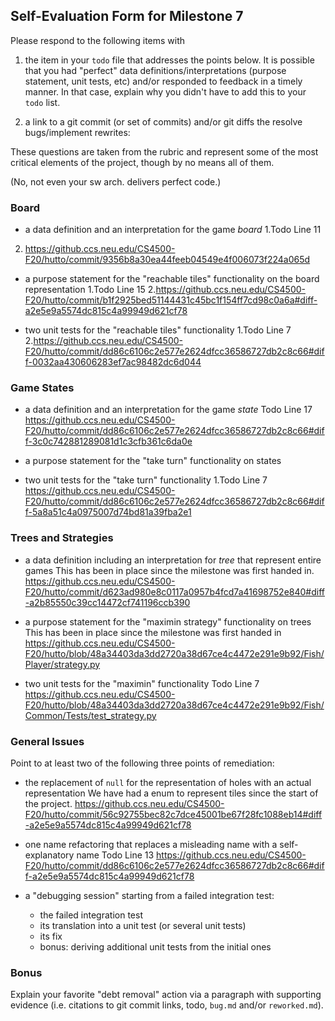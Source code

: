 ## Self-Evaluation Form for Milestone 7

Please respond to the following items with

1. the item in your `todo` file that addresses the points below.
    It is possible that you had "perfect" data definitions/interpretations
    (purpose statement, unit tests, etc) and/or responded to feedback in a
    timely manner. In that case, explain why you didn't have to add this to
    your `todo` list.

2. a link to a git commit (or set of commits) and/or git diffs the resolve
   bugs/implement rewrites:

These questions are taken from the rubric and represent some of the most
critical elements of the project, though by no means all of them.

(No, not even your sw arch. delivers perfect code.)

### Board

- a data definition and an interpretation for the game _board_
1.Todo Line 11
2. https://github.ccs.neu.edu/CS4500-F20/hutto/commit/9356b8a30ea44feeb04549e4f006073f224a065d

- a purpose statement for the "reachable tiles" functionality on the board representation
1.Todo Line 15
2.https://github.ccs.neu.edu/CS4500-F20/hutto/commit/b1f2925bed51144431c45bc1f154ff7cd98c0a6a#diff-a2e5e9a5574dc815c4a99949d621cf78

- two unit tests for the "reachable tiles" functionality
1.Todo Line 7
2.https://github.ccs.neu.edu/CS4500-F20/hutto/commit/dd86c6106c2e577e2624dfcc36586727db2c8c66#diff-0032aa430606283ef7ac98482dc6d044

### Game States


- a data definition and an interpretation for the game _state_
Todo Line 17
https://github.ccs.neu.edu/CS4500-F20/hutto/commit/dd86c6106c2e577e2624dfcc36586727db2c8c66#diff-3c0c742881289081d1c3cfb361c6da0e

- a purpose statement for the "take turn" functionality on states


- two unit tests for the "take turn" functionality
1.Todo Line 7
https://github.ccs.neu.edu/CS4500-F20/hutto/commit/dd86c6106c2e577e2624dfcc36586727db2c8c66#diff-5a8a51c4a0975007d74bd81a39fba2e1

### Trees and Strategies


- a data definition including an interpretation for _tree_ that represent entire games
This has been in place since the milestone was first handed in.
https://github.ccs.neu.edu/CS4500-F20/hutto/commit/d623ad980e8c0117a0957b4fcd7a41698752e840#diff-a2b85550c39cc14472cf741196ccb390

- a purpose statement for the "maximin strategy" functionality on trees
This has been in place since the milestone was first handed in
https://github.ccs.neu.edu/CS4500-F20/hutto/blob/48a34403da3dd2720a38d67ce4c4472e291e9b92/Fish/Player/strategy.py

- two unit tests for the "maximin" functionality
Todo Line 7
https://github.ccs.neu.edu/CS4500-F20/hutto/blob/48a34403da3dd2720a38d67ce4c4472e291e9b92/Fish/Common/Tests/test_strategy.py

### General Issues

Point to at least two of the following three points of remediation:


- the replacement of `null` for the representation of holes with an actual representation
We have had a enum to represent tiles since the start of the project.
https://github.ccs.neu.edu/CS4500-F20/hutto/commit/56c92755bec82c7dce45001be67f28fc1088eb14#diff-a2e5e9a5574dc815c4a99949d621cf78

- one name refactoring that replaces a misleading name with a self-explanatory name
Todo Line 13
https://github.ccs.neu.edu/CS4500-F20/hutto/commit/dd86c6106c2e577e2624dfcc36586727db2c8c66#diff-a2e5e9a5574dc815c4a99949d621cf78

- a "debugging session" starting from a failed integration test:
  - the failed integration test
  - its translation into a unit test (or several unit tests)
  - its fix
  - bonus: deriving additional unit tests from the initial ones


### Bonus

Explain your favorite "debt removal" action via a paragraph with
supporting evidence (i.e. citations to git commit links, todo, `bug.md`
and/or `reworked.md`).
